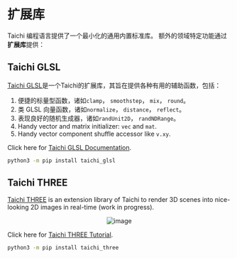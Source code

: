 # 扩展库

Taichi 编程语言提供了一个最小化的通用内置标准库。 额外的领域特定功能通过**扩展库**提供：

## Taichi GLSL

[Taichi GLSL](https://github.com/taichi-dev/taichi_glsl)是一个Taichi的扩展库，其旨在提供各种有用的辅助函数，包括：

1.  便捷的标量型函数，诸如`clamp`， `smoothstep`， `mix`， `round`。
2.  类 GLSL 向量函数，诸如`normalize`， `distance`， `reflect`。
3.  表现良好的随机生成器，诸如`randUnit2D`， `randNDRange`。
4.  Handy vector and matrix initializer: `vec` and `mat`.
5.  Handy vector component shuffle accessor like `v.xy`.

Click here for [Taichi GLSL Documentation](https://taichi-glsl.readthedocs.io).

```bash
python3 -m pip install taichi_glsl
```

## Taichi THREE

[Taichi THREE](https://github.com/taichi-dev/taichi_three) is an extension library of Taichi to render 3D scenes into nice-looking 2D images in real-time (work in progress).

<center>

![image](https://raw.githubusercontent.com/taichi-dev/taichi_three/16d98cb1c1f2ab7a37c9e42260878c047209fafc/assets/monkey.png)

</center>

Click here for [Taichi THREE Tutorial](https://github.com/taichi-dev/taichi_three#how-to-play).

```bash
python3 -m pip install taichi_three
```
